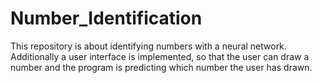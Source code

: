 # Number_Identification
This repository is about identifying numbers with a neural network. Additionally a user interface is implemented, so that the user can draw a number and the program is predicting which number the user has drawn.
